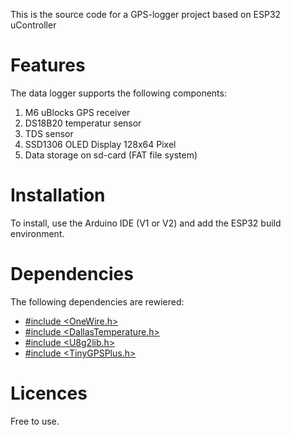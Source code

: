 This is the source code for a GPS-logger project based on ESP32 uController

# Features
The data logger supports the following components:
1. M6 uBlocks GPS receiver
2. DS18B20 temperatur sensor 
3. TDS sensor
2. SSD1306 OLED Display 128x64 Pixel
3. Data storage on sd-card (FAT file system)

# Installation
To install, use the Arduino IDE (V1 or V2) and add the ESP32 build environment.

# Dependencies
The following dependencies are rewiered:
* [#include <OneWire.h>](https://www.pjrc.com/teensy/td_libs_OneWire.html)
* [#include <DallasTemperature.h>](https://github.com/milesburton/Arduino-Temperature-Control-Library)
* [#include <U8g2lib.h>](https://github.com/olikraus/U8g2_Arduino)
* [#include <TinyGPSPlus.h>](https://github.com/neosarchizo/TinyGPS)

# Licences
Free to use.
